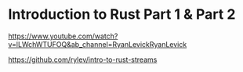 # Introduction to Rust Part 1 & Part 2

https://www.youtube.com/watch?v=lLWchWTUFOQ&ab_channel=RyanLevickRyanLevick

https://github.com/rylev/intro-to-rust-streams

